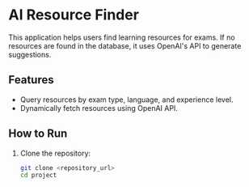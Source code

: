 # AI Resource Finder

This application helps users find learning resources for exams. If no resources are found in the database, it uses OpenAI's API to generate suggestions.

## Features
- Query resources by exam type, language, and experience level.
- Dynamically fetch resources using OpenAI API.

## How to Run
1. Clone the repository:
   ```bash
   git clone <repository_url>
   cd project
